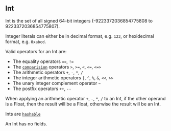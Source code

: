 ## Int

Int is the set of all signed 64-bit integers (-9223372036854775808 to 9223372036854775807).

Integer literals can either be in decimal format, e.g. `123`, or hexidecimal format,
e.g. `0xabcd`.

Valid operators for an Int are:

* The equality operators `==`, `!=`
* The [`comparision`](interfaces.html#comparable) operators `>`, `>=`, `<`, `<=`, `<=>`
* The arithmetic operators `+`, `-`, `*`, `/`
* The integer arithmetic operators <code>&#124;</code>, `^`, `%`, `&`, `<<`, `>>`
* The unary integer complement operator `~`
* The postfix operators `++`, `--`

When applying an arithmetic operator `+`, `-`, `*`, `/` to an Int, if the other
operand is a Float, then the result will be a Float, otherwise the result will be an Int.

Ints are [`hashable`](interfaces.html#hashable)

An Int has no fields.

